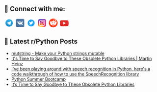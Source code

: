 ## 🔎 Connect with me:
[<img src="https://github.com/bullbesh/bullbesh/blob/main/images/Telegram.png" width="32" height="32" />](https://t.me/bullbesh)
[<img src="https://github.com/bullbesh/bullbesh/blob/main/images/VK.png" width="32" height="32" />](https://vk.com/bullbesh)
[<img src="https://github.com/bullbesh/bullbesh/blob/main/images/Twitter.png" width="32" height="32" />](https://twitter.com/bullbesh1)
[<img src="https://github.com/bullbesh/bullbesh/blob/main/images/Instagram.png" width="32" height="32" />](https://www.instagram.com/bullbesh)
[<img src="https://github.com/bullbesh/bullbesh/blob/main/images/Reddit.png" width="32" height="32" />](https://www.reddit.com/user/bullbesh)
[<img src="https://github.com/bullbesh/bullbesh/blob/main/images/YouTube.png" width="32" height="32" />](https://www.youtube.com/channel/UCtfjRs6uzgq5mfm8S06WTcg)

## 📕 Latest r/Python Posts
<!-- BLOG-POST-LIST:START -->
- [mutstring - Make your Python strings mutable](https://www.reddit.com/r/Python/comments/w3oji3/mutstring_make_your_python_strings_mutable/)
- [It&#39;s Time to Say Goodbye to These Obsolete Python Libraries | Martin Heinz](https://www.reddit.com/r/Python/comments/w3o19i/its_time_to_say_goodbye_to_these_obsolete_python/)
- [I&#39;ve been playing around with speech recognition in Python, here&#39;s a code walkthrough of how to use the SpeechRecognition library](https://www.reddit.com/r/Python/comments/w3nzmt/ive_been_playing_around_with_speech_recognition/)
- [Python Summer Bootcamp](https://www.reddit.com/r/Python/comments/w3nnnt/python_summer_bootcamp/)
- [It’s Time to Say Goodbye to These Obsolete Python Libraries](https://www.reddit.com/r/Python/comments/w3mtbr/its_time_to_say_goodbye_to_these_obsolete_python/)
<!-- BLOG-POST-LIST:END -->
